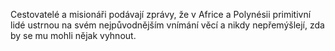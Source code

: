 Cestovatelé a misionáři podávají zprávy, že v Africe a Polynésii primitivní lidé ustrnou na svém nejpůvodnějším vnímání věcí a nikdy nepřemýšlejí, zda by se mu mohli nějak vyhnout.
